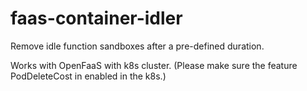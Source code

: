 # faas-container-idler

Remove idle function sandboxes after a pre-defined duration.

Works with OpenFaaS with k8s cluster. (Please make sure the feature PodDeleteCost in enabled in the k8s.)
